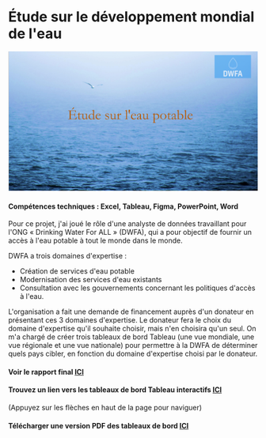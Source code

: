# Étude sur le développement mondial de l'eau
![Étude sur l'eau potable - page de titre](../images_france/P8.png)

#### Compétences techniques : Excel, Tableau, Figma, PowerPoint, Word

Pour ce projet, j'ai joué le rôle d'une analyste de données travaillant pour l'ONG « Drinking Water For ALL » (DWFA), qui a pour objectif de fournir un accès à l'eau potable à tout le monde dans le monde.

DWFA a trois domaines d'expertise :
- Création de services d'eau potable
- Modernisation des services d'eau existants
- Consultation avec les gouvernements concernant les politiques d'accès à l'eau.

L'organisation a fait une demande de financement auprès d'un donateur en présentant ces 3 domaines d'expertise. Le donateur fera le choix du domaine d'expertise qu'il souhaite choisir, mais n'en choisira qu'un seul. On m'a chargé de créer trois tableaux de bord Tableau (une vue mondiale, une vue régionale et une vue nationale) pour permettre à la DWFA de déterminer quels pays cibler, en fonction du domaine d'expertise choisi par le donateur.

#### Voir le rapport final [ICI](https://flossytoo.github.io/portfolio-france/projet_8/eau_potable.pdf)

#### Trouvez un lien vers les tableaux de bord Tableau interactifs [ICI](https://public.tableau.com/app/profile/catherine.delannoy4842/viz/Project8-Etudesurlaccsleaupotabledanslemonde/Analysesurleaupotable?publish=yes)
(Appuyez sur les flèches en haut de la page pour naviguer)

#### Télécharger une version PDF des tableaux de bord [ICI](https://flossytoo.github.io/portfolio-france/projet_8/tableau_de_bord.pdf)
